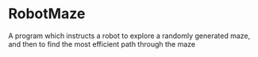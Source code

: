 # RobotMaze
A program which instructs a robot to explore a randomly generated maze, and then to find the most efficient path through the maze
